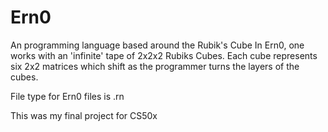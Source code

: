 # Ern0
An programming language based around the Rubik's Cube
In Ern0, one works with an 'infinite' tape of 2x2x2 Rubiks Cubes.
Each cube represents six 2x2 matrices which shift as the programmer turns the layers of the cubes.

File type for Ern0 files is .rn

This was my final project for CS50x
